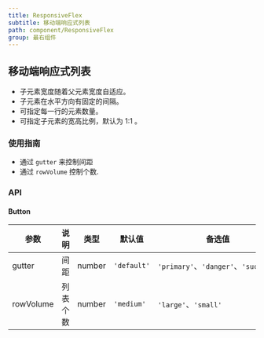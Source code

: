 ```yaml
---
title: ResponsiveFlex
subtitle: 移动端响应式列表
path: component/ResponsiveFlex
group: 最右组件
---
```


## 移动端响应式列表

 *  子元素宽度随着父元素宽度自适应。      
 *  子元素在水平方向有固定的间隔。     
 *  可指定每一行的元素数量。      
 *  可指定子元素的宽高比例，默认为 1:1 。  

### 使用指南

-   通过 `gutter` 来控制间距
-   通过 `rowVolume` 控制个数.


### API

#### Button

| 参数        | 说明                          | 类型     | 默认值         | 备选值                                |
| --------- | --------------------------- | ------ | ----------- | ---------------------------------- |
| gutter      | 间距                          | number | `'default'` | `'primary'`、`'danger'`、`'success'` |
| rowVolume      | 列表个数                          | number | `'medium'`  | `'large'`、`'small'`                |
 
  
 